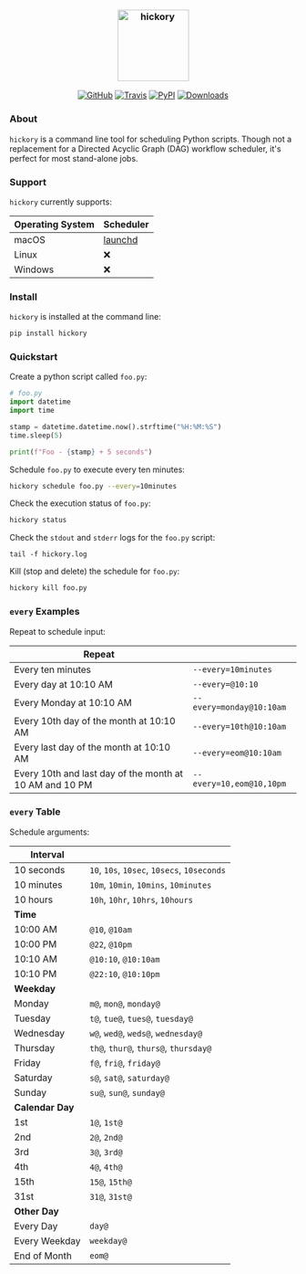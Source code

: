 <h3 align="center">
  <img src="https://raw.githubusercontent.com/maxhumber/hickory/master/logo/hickory.png" width="125px" alt="hickory">
</h3>
<p align="center">
  <a href="https://github.com/maxhumber/hickory"><img alt="GitHub" src="https://img.shields.io/github/license/maxhumber/hickory"></a>
  <a href="https://travis-ci.org/maxhumber/hickory"><img alt="Travis" src="https://img.shields.io/travis/maxhumber/hickory.svg"></a>
  <a href="https://pypi.python.org/pypi/hickory"><img alt="PyPI" src="https://img.shields.io/pypi/v/hickory.svg"></a>
  <a href="https://pepy.tech/project/hickory"><img alt="Downloads" src="https://pepy.tech/badge/hickory"></a>
</p>


### About

`hickory` is a command line tool for scheduling Python scripts. Though not a replacement for a Directed Acyclic Graph (DAG) workflow scheduler, it's perfect for most stand-alone jobs.



### Support

`hickory` currently supports:

| Operating System | Scheduler                                        |
| ---------------- | ------------------------------------------------ |
| macOS            | [launchd](https://en.wikipedia.org/wiki/Launchd) |
| Linux            | ❌                                                |
| Windows          | ❌                                                |



### Install

`hickory` is installed at the command line:

```sh
pip install hickory
```



### Quickstart

Create a python script called `foo.py`:

```python
# foo.py
import datetime
import time

stamp = datetime.datetime.now().strftime("%H:%M:%S")
time.sleep(5)

print(f"Foo - {stamp} + 5 seconds")
```

Schedule `foo.py` to execute every ten minutes:

```sh
hickory schedule foo.py --every=10minutes
```

Check the execution status of `foo.py`:

```sh
hickory status
```

Check the `stdout` and `stderr` logs for the `foo.py` script:

```
tail -f hickory.log
```

Kill (stop and delete) the schedule for `foo.py`:

```sh
hickory kill foo.py
```



### `every` Examples

Repeat to schedule input:

| Repeat                                                  |                          |
| ------------------------------------------------------- | ------------------------ |
| Every ten minutes                                       | `--every=10minutes`      |
| Every day at 10:10 AM                                   | `--every=@10:10`         |
| Every Monday at 10:10 AM                                | `--every=monday@10:10am` |
| Every 10th day of the month at 10:10 AM                 | `--every=10th@10:10am`   |
| Every last day of the month at 10:10 AM                 | `--every=eom@10:10am`    |
| Every 10th and last day of the month at 10 AM and 10 PM | `--every=10,eom@10,10pm` |



### `every` Table

Schedule arguments:

| Interval         |                                             |
| ---------------- | ------------------------------------------- |
| 10 seconds       | `10`, `10s`, `10sec`, `10secs`, `10seconds` |
| 10 minutes       | `10m`, `10min`, `10mins`, `10minutes`       |
| 10 hours         | `10h`, `10hr`, `10hrs`, `10hours`           |
| **Time**         |                                             |
| 10:00 AM         | `@10`, `@10am`                              |
| 10:00 PM         | `@22`, `@10pm`                              |
| 10:10 AM         | `@10:10`, `@10:10am`                        |
| 10:10 PM         | `@22:10`, `@10:10pm`                        |
| **Weekday**      |                                             |
| Monday           | `m@`, `mon@`, `monday@`                     |
| Tuesday          | `t@`, `tue@`, `tues@`, `tuesday@`           |
| Wednesday        | `w@`, `wed@`, `weds@`, `wednesday@`         |
| Thursday         | `th@`, `thur@`, `thurs@`, `thursday@`       |
| Friday           | `f@`, `fri@`, `friday@`                     |
| Saturday         | `s@`, `sat@`, `saturday@`                   |
| Sunday           | `su@`, `sun@`, `sunday@`                    |
| **Calendar Day** |                                             |
| 1st              | `1@`, `1st@`                                |
| 2nd              | `2@`, `2nd@`                                |
| 3rd              | `3@`, `3rd@`                                |
| 4th              | `4@`, `4th@`                                |
| 15th             | `15@`, `15th@`                              |
| 31st             | `31@`, `31st@`                              |
| **Other Day**    |                                             |
| Every Day        | `day@`                                      |
| Every Weekday    | `weekday@`                                  |
| End of Month     | `eom@`                                      |
